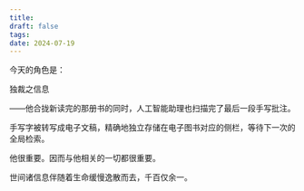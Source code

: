 ```yaml
---
title: 
draft: false
tags: 
date: 2024-07-19
---
```

 
今天的角色是：

独裁之信息  

——他合拢新读完的那册书的同时，人工智能助理也扫描完了最后一段手写批注。  

手写字被转写成电子文稿，精确地独立存储在电子图书对应的侧栏，等待下一次的全局检索。  

他很重要。因而与他相关的一切都很重要。

世间诸信息伴随着生命缓慢逸散而去，千百仅余一。